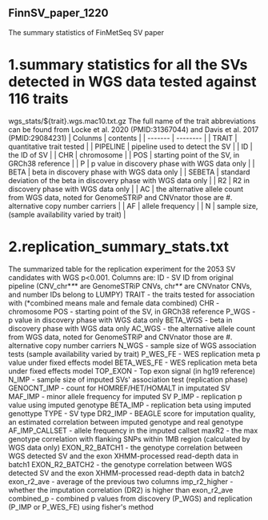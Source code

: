 ## FinnSV_paper_1220
The summary statistics of FinMetSeq SV paper

# 1.summary statistics for all the SVs detected in WGS data tested against 116 traits
wgs_stats/${trait}.wgs.mac10.txt.gz
The full name of the trait abbreviations can be found from Locke et al. 2020 (PMID:31367044) and Davis et al. 2017 (PMID:29084231) 
| Colunms | contents |
| ------- | -------- |
| TRAIT | quantitative trait tested |
| PIPELINE | pipeline used to detect the SV |
| ID | the ID of SV |
| CHR | chromosome |
| POS | starting point of the SV, in GRCh38 reference |
| P | p value in discovery phase with WGS data only |
| BETA | beta in discovery phase with WGS data only |
| SEBETA | standard deviation of the beta in discovery phase with WGS data only |
| R2 | R2 in discovery phase with WGS data only |
| AC | the alternative allele count from WGS data, noted for GenomeSTRiP and CNVnator those are #. alternative copy number carriers |
| AF | allele frequency |
| N | sample size, (sample availability varied by trait) |


# 2.replication_summary_stats.txt
The summarized table for the replication experiment for the 2053 SV candidates with WGS p<0.001.
Columns are:
ID - SV ID from original pipeline (CNV_chr*_*_* are GenomeSTRiP CNVs, chr*_*_ are CNVnator CNVs, and number IDs belong to LUMPY)
TRAIT - the traits tested for association with (*combined means male and female data combined)
CHR - chromosome
POS - starting point of the SV, in GRCh38 reference
P_WGS - p value in discovery phase with WGS data only
BETA_WGS - beta in discovery phase with WGS data only
AC_WGS - the alternative allele count from WGS data, noted for GenomeSTRiP and CNVnator those are #. alternative copy number carriers
N_WGS - sample size of WGS association tests (sample availability varied by trait) 
P_WES_FE - WES replication meta p value under fixed effects model
BETA_WES_FE - WES replication meta beta under fixed effects model
TOP_EXON - Top exon signal (in hg19 reference)
N_IMP - sample size of imputed SVs' association test (replication phase)
GENOCNT_IMP - count for HOMREF/HET/HOMALT in imputated SV
MAF_IMP - minor allele frequency for imputed SV
P_IMP - replication p value using imputed genotype
BETA_IMP - replication beta using imputed genottype
TYPE - SV type
DR2_IMP - BEAGLE score for imputation quality, an estimated correlation between imputed genotype and real genotype
AF_IMP_CALLSET - allele frequency in the imputed callset
maxR2 - the max genotype correlation with flanking SNPs within 1MB region (calculated by WGS data only)
EXON_R2_BATCH1 - the genotype correlation between WGS detected SV and the exon XHMM-processed read-depth data in batch1 
EXON_R2_BATCH2 - the genotype correlation between WGS detected SV and the exon XHMM-processed read-depth data in batch2
exon_r2_ave - average of the previous two columns
imp_r2_higher - whether the imputation correlation (DR2) is higher than exon_r2_ave
combined_p - combined p values from discovery (P_WGS) and replication (P_IMP or P_WES_FE) using fisher's method

